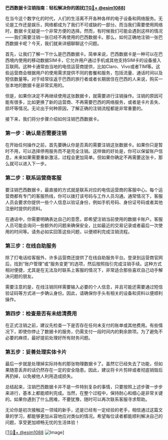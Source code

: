 **巴西数据卡注销指南：轻松解决你的困扰[[TG💪+ @esim1088](https://t.me/s/esim1088)]**

在当今这个数字化的时代，人们的生活离不开各种各样的电子设备和网络服务。无论是工作还是娱乐，网络都成为了我们不可或缺的一部分。而当我们需要使用网络时，数据卡无疑是一个非常方便的选择。然而，有时候我们可能会遇到这样的情况——我们需要注销一张已经不再使用的巴西数据卡。那么，如何正确地注销一张巴西数据卡呢？今天，我们就来详细聊聊这个问题。

首先，让我们了解一下什么是巴西数据卡。简单来说，巴西数据卡是一种可以在巴西境内使用的移动数据SIM卡，它允许用户通过手机或其他支持SIM卡的设备接入互联网。这种卡通常由当地的电信运营商提供，比如Claro、Vivo或者TIM等。这些运营商会根据用户的使用需求提供不同的套餐和服务，包括流量、通话时间以及短信数量等。对于经常往返于巴西的旅行者或者长期居住在巴西的人来说，购买一张本地的数据卡是非常实用的。

但是，如果你决定不再继续使用这张数据卡，就需要进行注销操作。注销的原因可能有很多，比如更换了新的运营商、不再需要巴西的网络服务，或者是卡片丢失、损坏等情况。无论出于何种原因，了解正确的注销流程都是非常重要的。

接下来，我们将分步骤介绍如何注销巴西数据卡。

### 第一步：确认是否需要注销

在开始任何操作之前，首先要确认你是否真的需要注销这张数据卡。如果你只是暂时不用，可以选择停用服务而不是完全注销。这样做的好处是，你可以保留账户信息，未来如果需要重新激活，过程会更加简单。但如果你确定不再需要这张卡，那么就可以进入下一步。

### 第二步：联系运营商客服

要注销巴西数据卡，最直接的方式就是联系对应的电信运营商的客服中心。每个运营商都有专门的客服热线，你可以拨打该号码与工作人员沟通。通常情况下，客服人员会要求你提供一些个人信息以验证身份，例如手机号码、身份证号码或者其他注册时提供的资料。

在通话中，你需要明确表达自己的意愿，即希望注销当前使用的数据卡账户。客服人员可能会询问一些额外的问题来确保安全，比如最近的交易记录或者最后一次使用的时间等。请务必如实回答这些问题，以便顺利完成注销流程。

### 第三步：在线自助服务

除了打电话给客服外，许多运营商还提供了在线自助服务平台。登录到运营商官网后，找到“账户管理”或“服务变更”的选项，然后按照指引完成注销手续。这种方式相对便捷，尤其是在无法及时联系上客服的情况下，非常适合那些喜欢自己动手解决问题的朋友。

需要注意的是，在线注销同样需要输入必要的个人信息，并且可能还需要通过短信验证码等方式进一步确认身份。因此，请确保你手头有相关的设备和资料以便顺利操作。

### 第四步：检查是否有未结清费用

在正式注销之前，建议先检查一下是否存在任何未支付的账单或其他费用。有些情况下，即使你停止了数据卡的服务，仍需支付一段时间内的剩余款项。为了避免不必要的麻烦，最好提前处理好所有财务问题。

### 第五步：妥善处理实体卡片

最后一步就是处理掉实际持有的那张物理数据卡了。虽然它已经失去了功能，但如果随意丢弃的话仍然存在一定的安全隐患。因此，建议将卡片剪碎或者彻底销毁后再扔掉，以免被他人利用造成损失。

总结起来，注销巴西数据卡并不是一件特别复杂的事情，只要按照上述步骤一步步来进行，基本上都能顺利完成。当然，在整个过程中，保持耐心和细心是非常关键的。如果你遇到了什么困难，不要犹豫，随时可以再次联系客服寻求帮助。

无论你是初次接触这一领域的新手，还是已经有一定经验的老手，相信通过这篇文章的学习，都能够更加从容地应对类似的情况。希望每位读者都能顺利解决自己的问题，享受更加顺畅无忧的生活体验！

[[TG💪+ @esim1088](https://t.me/s/esim1088) ![Image](https://i.postimg.cc/4NQfJmqS/Snipaste-2025-05-13-00-14-12.png)]